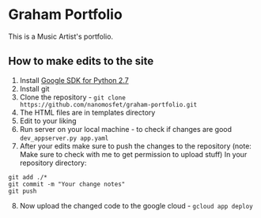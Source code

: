 # Graham Portfolio

This is a Music Artist's portfolio.

## How to make edits to the site

1. Install [Google SDK for Python 2.7](https://cloud.google.com/appengine/docs/standard/python/download)
2. Install git
3. Clone the repository - `git clone https://github.com/nanomosfet/graham-portfolio.git`
4. The HTML files are in templates directory
5. Edit to your liking 
6. Run server on your local machine - to check if changes are good `dev_appserver.py app.yaml`
7. After your edits make sure to push the changes to the repository (note: Make sure to check with me to get permission to upload stuff)
In your repository directory:
```
git add ./*
git commit -m "Your change notes"
git push
```
8. Now upload the changed code to the google cloud - `gcloud app deploy`